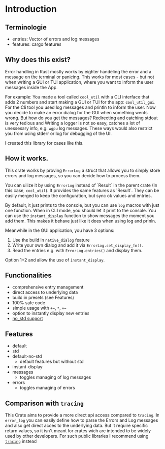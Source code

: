 # Introduction

## Terminologie

- entries: Vector of errors and log messages
- features: cargo features

## Why does this exist?

Error handling in Rust mostly works by eighter handeling the error and a message
on the terminal or panicing. This works for most cases - but not when writing a
GUI or TUI application, where you want to inform the user messages inside the
App.

For example: You made a tool called `cool_util` with a CLI interface that adds 2
numbers and start making a GUI or TUI for the app: `cool_util_gui`. For the Cli
tool you used log messages and println to inform the user. Now you decide to
make an error dialog for the GUI when something wents wrong. But how do you get
the messages? Redirecting and catching stdout is very tedious and Writing a
logger is not so easy, catches a lot of unessesary info, e.g. `wgpu` log
messages. These ways would also restrict you from using stderr or log for
debugging of the UI.

I created this library for cases like this.

## How it works.

This crate works by proving `ErrorLog` a struct that allows you to simply store
errors and log messages, so you can decide how to process them.

You can uilize it by using `ErrorLog` instead of ´Result´ in the parent crate
(In this case, `cool_util`). It provides the same features as ´Result´. They can
be easily merged to keep the configuration, but sync ok values and entries.

By default, it just prints to the console, but you can use `log` macros with
just one function. When in CLI mode, you should let it print to the console. You
can use the `instant_display` function to show messages the moment you add them.
This makes it behave just like it does when using log and prinln.

Meanwhile in the GUI application, you have 3 options:

1. Use the build in `native_dialog` feature
2. Write your own dialog and add it via `ErrorLog.set_display_fn()`.
3. Read the entries e.g. with `ErrorLog.entries()` and display them.

Option 1+2 and allow the use of `instant_display`.

## Functionalities

- comprehensive entry management
- direct access to underlying data
- build in presets (see Features)
- 100% safe code
- simple usage with `+=`, `*`, `+=`
- option to instantly display new entries
- [no_std support](./1_1_no_std.md)

## Features

- default
- std
- default-no-std
  - default features but without std
- instant-display
- messages
  - toggles managing of log messages
- errors
  - toggles managing of errors

## Comparison with `tracing`

This Crate aims to provide a more direct api access compared to `tracing`. In
`error_log` you can easily define how to parse the Errors and Log messages and
also get direct acces to the underlying data. But it require specific return
values, so it isn't meant for crates wich are intended to be widely used by
other developers. For such public libraries I recommend using
[`tracing`](https://tokio.rs/tokio/topics/tracing) instead
